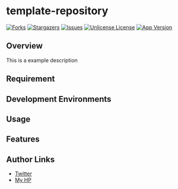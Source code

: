 # template-repository
[![Forks][forks-shield]][forks-url]
[![Stargazers][stars-shield]][stars-url]
[![Issues][issues-shield]][issues-url]
[![Unlicense License][license-shield]][license-url]
[![App Version][version-shield]][header-id]

## Overview
This is a example description<br/>

## Requirement

## Development Environments

## Usage

## Features

## Author Links
- [Twitter](https://x.com/shotadft)
- [My HP](https://www.shotadft.com/)

<!-- MARKDOWN LINKS & IMAGES -->
<!-- https://www.markdownguide.org/basic-syntax/#reference-style-links -->
[forks-shield]: https://img.shields.io/github/forks/shotadft/template-repository.svg?style=for-the-badge
[forks-url]: https://github.com/shotadft/template-repository/network/members
[stars-shield]: https://img.shields.io/github/stars/shotadft/template-repository.svg?style=for-the-badge
[stars-url]: https://github.com/shotadft/template-repository/stargazers
[issues-shield]: https://img.shields.io/github/issues/shotadft/template-repository.svg?style=for-the-badge
[issues-url]: https://github.com/shotadft/template-repository/issues
[license-shield]: https://img.shields.io/github/license/shotadft/template-repository.svg?style=for-the-badge
[license-url]: https://github.com/shotadft/template-repository/blob/master/LICENSE.md
[version-shield]: https://img.shields.io/badge/1.0.0-00c81b?label=version&style=for-the-badge
[header-id]: #template-repository
